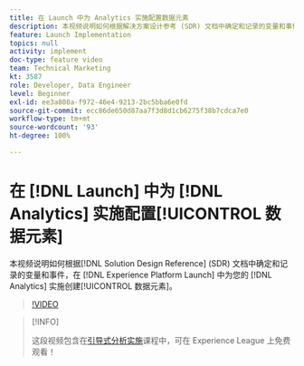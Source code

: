 ```yaml
---
title: 在 Launch 中为 Analytics 实施配置数据元素
description: 本视频说明如何根据解决方案设计参考 (SDR) 文档中确定和记录的变量和事件，在 Launch 中为您的 Analytics 实施创建数据元素。
feature: Launch Implementation
topics: null
activity: implement
doc-type: feature video
team: Technical Marketing
kt: 3587
role: Developer, Data Engineer
level: Beginner
exl-id: ee3a808a-f972-46e4-9213-2bc5bba6e0fd
source-git-commit: ecc86de650d87aa7f3d8d1cb6275f38b7cdca7e0
workflow-type: tm+mt
source-wordcount: '93'
ht-degree: 100%

---
```


# 在 [!DNL Launch] 中为 [!DNL Analytics] 实施配置[!UICONTROL 数据元素]

本视频说明如何根据[!DNL Solution Design Reference] (SDR) 文档中确定和记录的变量和事件，在 [!DNL Experience Platform Launch] 中为您的 [!DNL Analytics] 实施创建[!UICONTROL 数据元素]。

>[!VIDEO](https://video.tv.adobe.com/v/28760/?quality=12&learn=on)

>[!INFO]
>
> 这段视频包含在[引导式分析实施](https://experienceleague.adobe.com/?recommended=Analytics-D-1-2019.1)课程中，可在 Experience League 上免费观看！